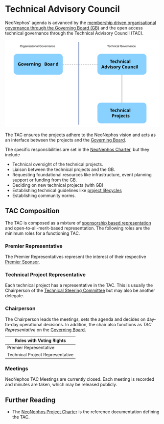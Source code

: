 # Technical Advisory Council

NeoNephos' agenda is advanced by the [membership driven organisational governance through the Governing Board (GB)](../governing_board/governing_board_introduction.md)
and the open access technical governance through the Technical Advisory Council (TAC).

<img src="../assets/governance_at_a_glance.svg" alt="Governance Schematic" width="700" />

The TAC ensures the projects adhere to the NeoNephos vision and acts as an interface between the projects and the [Governing Board](../governing_board/governing_board_introduction.md).

The specific responsibilities are set in the [NeoNephos Charter](https://cdn.platform.linuxfoundation.org/agreements/neonephos-foundation.pdf?__hstc=81619592.b399ecdf5f859a9f55ff3dc8bf8218d5.1748238689615.1750404125102.1750409856266.57&__hssc=81619592.1.1750409856266&__hsfp=2785804087), but they include

- Technical oversight of the technical projects.
- Liaison between the technical projects and the GB.
- Requesting foundational resources like infrastructure, event planning support or funding from the GB.
- Deciding on new technical projects (with GB)
- Establishing technical guidelines like [project lifecycles](placeholder)
- Establishing community norms.

## TAC Composition

The TAC is composed as a mixture of [sponsorship based representation](../misc/membership_introduction.md) and open-to-all-merit-based representation. The following roles are the minimum roles for a functioning TAC.

### Premier Representative

The Premier Representatives represent the interest of their respective [Premier Sponsor](../misc/membership_introduction.md). 

### Technical Project Representative

Each technical project has a representative in the TAC. This is usually the Chairperson of the [Technical Steering Committee](../technical_steering_committee/technical_steering_committee_introduction.md) but may also be another delegate.

### Chairperson

The Chairperson leads the meetings, sets the agenda and decides on day-to-day operational decisions. In addition, the chair also functions as *TAC Representative* on the [Governing Board](../governing_board/governing_board_introduction.md).
 
| Roles with Voting Rights |
|--|
| Premier Representative |
| Technical Project Representative |

### Meetings

NeoNephos TAC Meetings are currently closed. Each meeting is recorded and minutes are taken, which may be released publicly.

## Further Reading

* The [NeoNephos Project Charter](https://cdn.platform.linuxfoundation.org/agreements/neonephos-foundation.pdf?__hstc=81619592.b399ecdf5f859a9f55ff3dc8bf8218d5.1748238689615.1750404125102.1750409856266.57&__hssc=81619592.1.1750409856266&__hsfp=2785804087) is the reference documentation defining the TAC.
